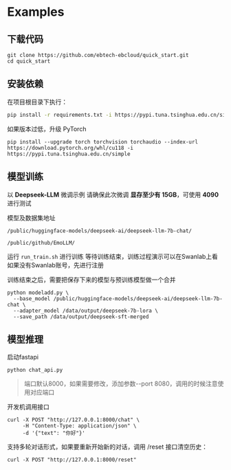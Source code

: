 # Examples

## 下载代码
```
git clone https://github.com/ebtech-ebcloud/quick_start.git
cd quick_start
```

## 安装依赖

在项目根目录下执行：

```bash
pip install -r requirements.txt -i https://pypi.tuna.tsinghua.edu.cn/simple
```
如果版本过低，升级 PyTorch
```
pip install --upgrade torch torchvision torchaudio --index-url https://download.pytorch.org/whl/cu118 -i https://pypi.tuna.tsinghua.edu.cn/simple
```
## 模型训练
以 **Deepseek-LLM** 微调示例
请确保此次微调 **显存至少有 15GB**，可使用 **4090** 进行测试

模型及数据集地址

`/public/huggingface-models/deepseek-ai/deepseek-llm-7b-chat/`

`/public/github/EmoLLM/`

运行 `run_train.sh` 进行训练
等待训练结束，训练过程演示可以在Swanlab上看
如果没有Swanlab账号，先进行注册

训练结束之后，需要把保存下来的模型与预训练模型做一个合并
```
python modeladd.py \
  --base_model /public/huggingface-models/deepseek-ai/deepseek-llm-7b-chat \
  --adapter_model /data/output/deepseek-7b-lora \
  --save_path /data/output/deepseek-sft-merged
```

## 模型推理
启动fastapi
```
python chat_api.py
```
>端口默认8000，如果需要修改，添加参数--port 8080，调用的时候注意使用对应端口

开发机调用接口
```
curl -X POST "http://127.0.0.1:8000/chat" \
     -H "Content-Type: application/json" \
     -d '{"text": "你好"}'
```


支持多轮对话形式，如果要重新开始新的对话，调用 /reset 接口清空历史：
```
curl -X POST "http://127.0.0.1:8000/reset"
```
